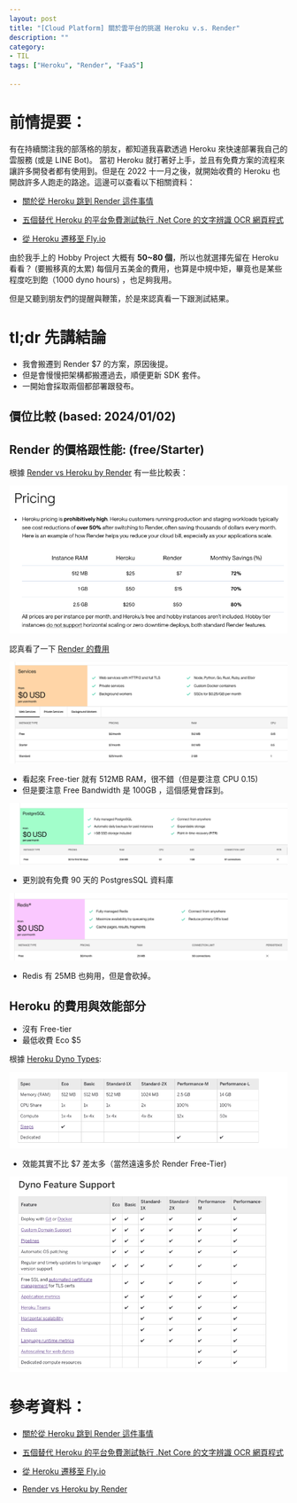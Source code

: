 ```yaml
---
layout: post
title: "[Cloud Platform] 關於雲平台的挑選 Heroku v.s. Render"
description: ""
category: 
- TIL
tags: ["Heroku", "Render", "FaaS"]

---
```


# 前情提要：

有在持續關注我的部落格的朋友，都知道我喜歡透過 Heroku 來快速部署我自己的雲服務 (或是 LINE Bot)。 當初 Heroku 就打著好上手，並且有免費方案的流程來讓許多開發者都有使用到。但是在 2022 十一月之後，就開始收費的 Heroku 也開啟許多人跑走的路途。這邊可以查看以下相關資料：

- [關於從 Heroku 跳到 Render 這件事情](https://israynotarray.com/other/20221213/3036227586/)

- [五個替代 Heroku  的平台免費測試執行 .Net Core 的文字辨識 OCR 網頁程式](https://blog.user.today/fly-io-asp-net-core-docker-ocr/)

- [從 Heroku 遷移至 Fly.io](https://medium.com/codememo/%E7%AD%86%E8%A8%98-%E5%BE%9E-heroku-%E9%81%B7%E7%A7%BB%E8%87%B3-fly-io-5f9f5cdb837b)

由於我手上的 Hobby Project 大概有 **50~80 個**，所以也就選擇先留在 Heroku 看看？ (要搬移真的太累) 每個月五美金的費用，也算是中規中矩，畢竟也是某些程度吃到飽（1000 dyno hours) ，也足夠我用。

但是又聽到朋友們的提醒與鞭策，於是來認真看一下跟測試結果。



# tl;dr 先講結論

- 我會搬遷到 Render $7 的方案，原因後提。
- 但是會慢慢把架構都搬遷過去，順便更新 SDK 套件。
- 一開始會採取兩個都部署跟發布。



## 價位比較 (based: 2024/01/02)

## Render 的價格跟性能: (free/Starter)

根據 [Render vs Heroku by Render](https://docs.render.com/render-vs-heroku-comparison) 有一些比較表：

![image-20240104095253552](../images/2022/image-20240104095253552.png)

認真看了一下 [Render 的費用](https://render.com/pricing) 

![image-20240104095320382](../images/2022/image-20240104095320382.png)

- 看起來 Free-tier 就有 512MB RAM，很不錯（但是要注意 CPU 0.15)
- 但是要注意 Free Bandwidth 是 100GB ，這個感覺會踩到。

![image-20240104095420088](../images/2022/image-20240104095420088.png)

- 更別說有免費 90 天的 PostgresSQL 資料庫 

![image-20240104095506022](../images/2022/image-20240104095506022.png)

- Redis 有 25MB 也夠用，但是會砍掉。



## Heroku 的費用與效能部分

- 沒有 Free-tier 
- 最低收費 Eco $5

根據 [Heroku Dyno Types](https://devcenter.heroku.com/articles/dyno-types):

![image-20240104095813909](../images/2022/image-20240104095813909.png)

- 效能其實不比 $7 差太多（當然遠遠多於 Render Free-Tier)

![image-20240104095917259](../images/2022/image-20240104095917259.png)









# 參考資料：

- [關於從 Heroku 跳到 Render 這件事情](https://israynotarray.com/other/20221213/3036227586/)

- [五個替代 Heroku  的平台免費測試執行 .Net Core 的文字辨識 OCR 網頁程式](https://blog.user.today/fly-io-asp-net-core-docker-ocr/)

- [從 Heroku 遷移至 Fly.io](https://medium.com/codememo/%E7%AD%86%E8%A8%98-%E5%BE%9E-heroku-%E9%81%B7%E7%A7%BB%E8%87%B3-fly-io-5f9f5cdb837b)

- [Render vs Heroku by Render](https://docs.render.com/render-vs-heroku-comparison)

